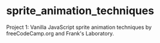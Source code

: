 # sprite_animation_techniques
Project 1: Vanilla JavaScript sprite animation techniques by freeCodeCamp.org and Frank's Laboratory.
